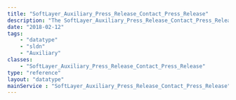 ```yaml
---
title: "SoftLayer_Auxiliary_Press_Release_Contact_Press_Release"
description: "The SoftLayer_Auxiliary_Press_Release_Contact_Press_Release service associates a press release to one or more contacts. "
date: "2018-02-12"
tags:
    - "datatype"
    - "sldn"
    - "Auxiliary"
classes:
    - "SoftLayer_Auxiliary_Press_Release_Contact_Press_Release"
type: "reference"
layout: "datatype"
mainService : "SoftLayer_Auxiliary_Press_Release_Contact_Press_Release"
---
```

